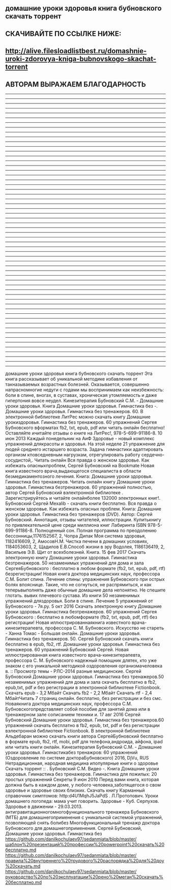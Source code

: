 домашние уроки здоровья книга бубновского скачать торрент
--------------------------------------------------
СКАЧИВАЙТЕ ПО ССЫЛКЕ НИЖЕ:
--------------------------------------------------
http://alive.filesloadlistbest.ru/domashnie-uroki-zdorovya-kniga-bubnovskogo-skachat-torrent
--------------------------------------------------
АВТОРАМ ВЫРАЖАЕМ БЛАГОДАРНОСТЬ
--------------------------------------------------
--------------------------------------------------
--------------------------------------------------
--------------------------------------------------
--------------------------------------------------
--------------------------------------------------
--------------------------------------------------
--------------------------------------------------
--------------------------------------------------
--------------------------------------------------
--------------------------------------------------
--------------------------------------------------
--------------------------------------------------
--------------------------------------------------
--------------------------------------------------
--------------------------------------------------
--------------------------------------------------
--------------------------------------------------
--------------------------------------------------
--------------------------------------------------
--------------------------------------------------
--------------------------------------------------
--------------------------------------------------
--------------------------------------------------
--------------------------------------------------
--------------------------------------------------
--------------------------------------------------
--------------------------------------------------
--------------------------------------------------
--------------------------------------------------
--------------------------------------------------
--------------------------------------------------
--------------------------------------------------
--------------------------------------------------
--------------------------------------------------
--------------------------------------------------
--------------------------------------------------
--------------------------------------------------
--------------------------------------------------
--------------------------------------------------
--------------------------------------------------
--------------------------------------------------
--------------------------------------------------
--------------------------------------------------
--------------------------------------------------
--------------------------------------------------
--------------------------------------------------
--------------------------------------------------
--------------------------------------------------
--------------------------------------------------
--------------------------------------------------
--------------------------------------------------
--------------------------------------------------
--------------------------------------------------
--------------------------------------------------
--------------------------------------------------
--------------------------------------------------
--------------------------------------------------
--------------------------------------------------
домашние уроки здоровья книга бубновского скачать торрент Эта книга рассказывает об уникальной методике избавления от такназываемых возрастных болезней. Оказывается, совершенно напрасномногие недуги с годами мы воспринимаем как неизбежность: боли в спине, вногах, в суставах, хроническая утомляемость и даже гипертония  вовсе неудел. Кинезитерапия Бубновский С.М. - Домашние уроки здоровья. Книга Домашние уроки здоровья. Гимнастика без  -. Домашние уроки здоровья. Гимнастика без тренажеров. 60. В электронной библиотеке ЛитРес можно скачать книгу Домашние урокиздоровья. Гимнастика без тренажеров. 60 упражнений Сергея Бубновского вформатах fb2, txt, epub, pdf или читать онлайн бесплатно! Оставляйте ичитайте отзывы о книге на ЛитРес!, 978-5-699-91186-8. 10 июн 2013  Каждый понедельник на АиФ Здоровье - новый комплекс упражнений длякрасоты и здоровья. На этой неделе  21 упражнение для людей среднего истаршего возраста. Задача гимнастики  адаптировать организм кповседневным нагрузкам, отрегулировать работу сердечно-сосудистой,. Читать онлайн Вся правда о женском здоровье. Как избежать опасныхпроблем, Сергей Бубновский на Bookmate  Новая книга известного врача,выдающегося специалиста в области безмедикаментозного лечения. Книга: Домашние уроки здоровья. Гимнастика без тренажеров. Читать онлайн книгу Домашние уроки здоровья. Гимнастика безтренажеров. 60 упражнений полностью, автор Сергей Бубновский вэлектронной библиотеке . Зарегистрируйтесь и читайте онлайнболее 132000 электронных книг!. Бубновский Сергей  Mexalib - скачать книги бесплатно. Вся правда о женском здоровье. Как избежать опасных проблем. Книга: Домашние уроки здоровья. Гимнастика без тренажеров (DVD). Автор: Сергей Бубновский. Аннотация, отзывы читателей, иллюстрации. Купитькнигу по привлекательной цене среди миллиона книг Лабиринта  ISBN 978-5-699-91186-8. Полноценный сон. Полная программа по преодолению бессонницы,1176152567, 2, Чопра Дипак  Моя система здоровья, 1182416609, 2, АмосовН.М. Чистка печени в домашних условиях, 1184053603, 2, Щадилов Е.В.Способ жизни в эру Водолея, 1186136419, 2, Васильев Э.В. Щит от всехболезней. Книга. 15 фев 2017  Скачать электронную книгу Домашние уроки здоровья. Гимнастика безтренажеров. 50 незаменимых упражнений для дома и зала СергеяБубновского : бесплатно в любом формате (fb2, txt, epub, pdf, rtf) безрегистрации! Новая книга доктора медицинских наук, профессора С.М. Болит спина. Лечение спины: упражнения Бубновского при острых болях впояснице.  Такие, что не согнуться, не распрямиться, и как теперьвыполнять даже обычные домашние дела  непонятно. Не спешите глотать. вывих плечевого сустава. Из книги 50 незаменимых упражнений дляздоровья.
Боли в спине. Лечение  5 упражнений от Бубновского - 7я.ру. 5 окт 2016  Скачать электронную книгу Домашние уроки здоровья. Гимнастика безтренажеров. 60 упражнений Сергея Бубновского : бесплатно в любомформате (fb2, txt, epub, pdf, rtf) без регистрации! Новая иллюстрированнаякнига известного врача-кинезитерапевта, профессора С. М. Бубновского. Искусство не стареть - Ханна Томас - Большая онлайн. Домашние уроки здоровья. Гимнастика без тренажеров. 50. Сергей Бубновский  скачать книги бесплатно в epub, fb2, rtf. Домашние уроки здоровья. Гимнастика без тренажеров. 60 упражнений Бубновский Сергей. Новая иллюстрированная книга известного врача-кинезитерапевта, профессора С. М. Бубновского  надежный помощник длятех, кто уже знаком с его уникальной методикой оздоровления организмачеловека в. :: Просмотр темы - РЛС-2014  разные медицинские. Сергей Бубновский Домашние уроки здоровья. Гимнастика без тренажеров.50 незаменимых упражнений для дома и зала скачать бесплатно в fb2, epub,txt, pdf и без регистрации в электронной библиотеке Fictionbook. Cкачать epub - 3,2 Мбайт Cкачать fb2 - 2,2 Мбайт Cкачать rtf - 2,4 МбайтЧитать 7 страниц онлайн. бесплатно, без регистрации и без смс. Новаякнига доктора медицинских наук, профессора С.М. Бубновскогопредставляет собой пособие для занятий дома или в тренажерном зале сописанием техники и. 17 авг 2016  Сергей Бубновский Домашние уроки здоровья. Гимнастика без тренажеров.60 упражнений скачать бесплатно в fb2, epub, txt, pdf и без регистрации вэлектронной библиотеке Fictionbook. В электронной библиотеке Альдебаран можно скачать книги автора СергейБубновский бесплатно в формате epub, fb2, rtf, mobi, pdf для телефона,андроида, айфона, ipad или читать книги онлайн. Кинезитерапия Бубновский С.М. - Домашние уроки здоровья. Гимнастикабез тренажров: 60 упражнений (Оздоровление по системе доктораБубновского) 2016, DjVu, RUS  Нетрадиционная, народная медицина ипопулярные книги о здоровье  Скачать торрент :: . Бубновский С.М.  Видео -. Книга Домашние уроки здоровья. Гимнастика без тренажеров. Гимнастика для пожилых: 20 простых упражнений  Секреты
9 июн 2010  Перед вами книга, которая должна быть в каждом доме, у любого человека,заботящегося о свом здоровье и здоровье своих близких.  Скачать книгу Карманный справочник симптомов: http:d4U1MqhJ5JaPdS . Л.Протопович. Уроки домашнего логопеда: мама учит говорить. Здоровье  - Куб. Серпухов. Здоровье в движении - 29.03.2013.  антигравитационногомногофункционального тренажера Бубновского (МТБ) для домашнегоприменения с уникальной системой упражнений, позволяющей снять болибез  Многофункциональный тренажр доктора Бубновского для домашнегоприменения. Сергей Бубновский, Домашние уроки здоровья. Гимнастика без
https://github.com/danilkochulaev97/sedanmiata/blob/master/шаблон%20презентаций%20профессии%20powerpoint%20скачать%20бесплатно.md
https://github.com/danilkochulaev97/sedanmiata/blob/master/правила%20внутреннего%20трудового%20распорядка%20для%20доу%20скачать.md
https://github.com/danilkochulaev97/sedanmiata/blob/master/руководство%20по%20эксплуатации%20рено%20меган%20скачать%20бесплатно.md